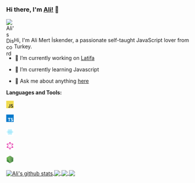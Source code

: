### Hi there, I'm [Ali!](https://ali881mc.github.io) 👋











<a href="https://discord.gg/g9pFShDDqj">

  <img align="left" alt="Ali's Discord" width="21px" src="https://raw.githubusercontent.com/anuraghazra/anuraghazra/master/assets/discord-round.svg" />

</a>

<br />

<br />

Hi, I'm Ali Mert İskender, a passionate self-taught JavaScript lover from Turkey.

- 🔭 I’m currently working on [Latifa](https://github.com/ali881mc/latifa)

- 🌱 I’m currently learning Javascript



- 💬 Ask me about anything [here](https://github.com/ali881mc/ali881mc/issues)

**Languages and Tools:**  

<code><img height="20" src="https://raw.githubusercontent.com/github/explore/80688e429a7d4ef2fca1e82350fe8e3517d3494d/topics/javascript/javascript.png"></code>

<code><img height="20" src="https://raw.githubusercontent.com/github/explore/80688e429a7d4ef2fca1e82350fe8e3517d3494d/topics/typescript/typescript.png"></code>

<code><img height="20" src="https://raw.githubusercontent.com/github/explore/80688e429a7d4ef2fca1e82350fe8e3517d3494d/topics/react/react.png"></code>

<code><img height="20" src="https://raw.githubusercontent.com/github/explore/5c058a388828bb5fde0bcafd4bc867b5bb3f26f3/topics/graphql/graphql.png"></code>

<code><img height="20" src="https://raw.githubusercontent.com/github/explore/80688e429a7d4ef2fca1e82350fe8e3517d3494d/topics/nodejs/nodejs.png"></code>    

<!--- 

  if you have forked this to use on your profile, 

  Change the `github-readme-stats.anuraghazra1.vercel.app` to `github-readme-stats.vercel.app` 

--->

<!-- Change the `github-readme-stats.anuraghazra1.vercel.app` to `github-readme-stats.vercel.app`  -->


<a href="https://github.com/anuraghazra/github-readme-stats">

  <img align="center" src="https://github-readme-stats.vercel.app/api?username=ali881mc&show_icons=true&include_all_commits=true&theme=material-palenight" alt="Ali's github stats" />

</a>

<a href="https://github.com/ali881mc/github-readme-stats">

  <!-- Change the `github-readme-stats.anuraghazra1.vercel.app` to `github-readme-stats.vercel.app`  -->

  <img align="center" src="https://github-readme-stats.vercel.app/api/top-langs/?username=ali881mc&layout=compact&theme=material-palenight" />

</a>

<a href="https://github.com/ali881mc/github-readme-stats">

  <!-- Change the `github-readme-stats.anuraghazra1.vercel.app` to `github-readme-stats.vercel.app`  -->

  <img align="center" src="https://github-readme-stats.vercel.app/api/pin/?username=ali881mc&repo=latifa&theme=material-palenight" />

</a>    

<a href="https://github.com/ali881mc/ali881mc.github.io">

  <!-- Change the `github-readme-stats.anuraghazra1.vercel.app` to `github-readme-stats.vercel.app`  -->

  <img align="center" src="https://github-readme-stats.vercel.app/api/pin/?username=ali881mc&repo=triads-moderation&theme=material-palenight" />

</a>
